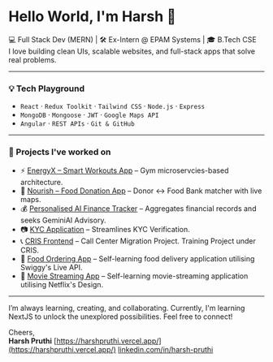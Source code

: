 # Hello World, I'm Harsh 👋

💻 Full Stack Dev (MERN) |  🛠️ Ex-Intern @ EPAM Systems | 🎓 B.Tech CSE  
I love building clean UIs, scalable websites, and full-stack apps that solve real problems.

---

### 💡 Tech Playground
- `React` · `Redux Toolkit` · `Tailwind CSS` · `Node.js` · `Express`  
- `MongoDB` · `Mongoose` · `JWT` · `Google Maps API`  
- `Angular` · `REST APIs` · `Git & GitHub`

---

### 🚀 Projects I've worked on

- ⚡  [EnergyX – Smart Workouts App](https://www.youtube.com/watch?v=pU6fhzZUjzo) – Gym microservcies-based architecture.
- 🎁 [Nourish – Food Donation App](https://github.com/pr0thi/Nourish) – Donor ↔ Food Bank matcher with live maps.
- 💰 [Personalised AI Finance Tracker](https://github.com/pr0thi/minor-project-finance) – Aggregates financial records and seeks GeminiAI Advisory.
- 📷 [KYC Application](https://github.com/pr0thi/KYC) – Streamlines KYC Verification.
- 📞 [CRIS Frontend](https://github.com/pr0thi/cris-training) – Call Center Migration Project. Training Project under CRIS.
- 🍱 [Food Ordering App](https://github.com/pr0thi/Food-Ordering-Application) – Self-learning food delivery application utilising Swiggy's Live API.
- 🎥 [Movie Streaming App](https://github.com/pr0thi/Video-Streaming-Application) – Self-learning movie-streaming application utilising Netflix's Design.
---

I’m always learning, creating, and collaborating. Currently, I'm learning NextJS to unlock the unexplored possibilities.
Feel free to connect! 

Cheers,  
**Harsh Pruthi**
[https://harshpruthi.vercel.app/](https://harshpruthi.vercel.app/)
[linkedin.com/in/harsh-pruthi](https://linkedin.com/in/harsh-pruthi)
